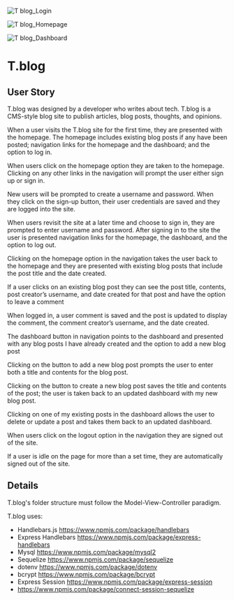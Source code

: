 ![T blog_Login](https://user-images.githubusercontent.com/78771614/123567097-434a7d00-d776-11eb-9709-c9ca7be1f1c1.png)

![T blog_Homepage](https://user-images.githubusercontent.com/78771614/123567131-4fced580-d776-11eb-9b79-01ffb38c04e8.png)

![T blog_Dashboard](https://user-images.githubusercontent.com/78771614/123567133-51989900-d776-11eb-8c46-a57e98e627c2.png)

# T.blog

## User Story

T.blog was designed by a developer who writes about tech. T.blog is a CMS-style blog site to publish articles, blog posts, thoughts, and opinions.

When a user visits the T.blog site for the first time, they are presented with the homepage. The homepage includes existing blog posts if any have been posted; navigation links for the homepage and the dashboard; and the option to log in.

When users click on the homepage option they are taken to the homepage. Clicking on any other links in the navigation will prompt the user either sign up or sign in.

New users will be prompted to create a username and password. When they click on the sign-up button, their user credentials are saved and they are logged into the site.

When users revisit the site at a later time and choose to sign in, they are prompted to enter username and password. After signing in to the site the user is presented navigation links for the homepage, the dashboard, and the option to log out.

Clicking on the homepage option in the navigation takes the user back to the homepage and they are presented with existing blog posts that include the post title and the date created.

If a user clicks on an existing blog post they can see the post title, contents, post creator’s username, and date created for that post and have the option to leave a comment

When logged in, a user comment is saved and the post is updated to display the comment, the comment creator’s username, and the date created.

The dashboard button in navigation points to the dashboard and presented with any blog posts I have already created and the option to add a new blog post

Clicking on the button to add a new blog post prompts the user to enter both a title and contents for the blog post.

Clicking on the button to create a new blog post saves the title and contents of the post; the user is taken back to an updated dashboard with my new blog post.

Clicking on one of my existing posts in the dashboard allows the user to delete or update a post and takes them back to an updated dashboard.

When users click on the logout option in the navigation they are signed out of the site.

If a user is idle on the page for more than a set time, they are automatically signed out of the site.


## Details

T.blog's folder structure must follow the Model-View-Controller paradigm. 

T.blog uses:

* Handlebars.js https://www.npmjs.com/package/handlebars
* Express Handlebars https://www.npmjs.com/package/express-handlebars
* Mysql https://www.npmjs.com/package/mysql2
* Sequelize https://www.npmjs.com/package/sequelize
* dotenv https://www.npmjs.com/package/dotenv
* bcrypt https://www.npmjs.com/package/bcrypt
* Express Session https://www.npmjs.com/package/express-session 
* https://www.npmjs.com/package/connect-session-sequelize
